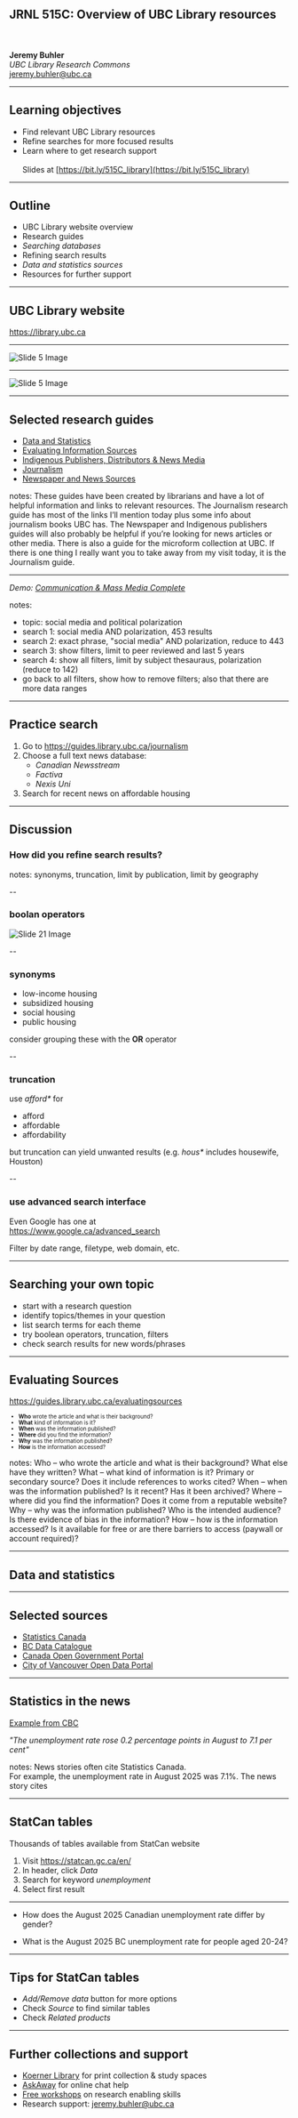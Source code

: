 <!-- .slide: data-background="steelblue" -->
## JRNL 515C: Overview of UBC Library resources
\
\
**Jeremy Buhler**  
*UBC Library Research Commons*  
jeremy.buhler@ubc.ca <!-- .element style="color:white" --> 

---

<!-- .slide: data-background="#e7f7ff" -->
## Learning objectives

- Find relevant UBC Library resources   
- Refine searches for more focused results
- Learn where to get research support
\
\
Slides at [https://bit.ly/515C_library](https://bit.ly/515C_library)

---

## Outline

- UBC Library website overview 
- Research guides
- _Searching databases_
- Refining search results
- _Data and statistics sources_
- Resources for further support


---

<!-- .slide: data-background="orange" -->
## UBC Library website 
https://library.ubc.ca

---

<!-- .slide: data-transition="none" -->

![Slide 5 Image](media/library_homepage1.png)


---

<!-- .slide: data-transition="none" -->

![Slide 5 Image](media/library_homepage2.png)



---


## Selected research guides

- [Data and Statistics](https://guides.library.ubc.ca/datastatistics)
- [Evaluating Information Sources](https://guides.library.ubc.ca/evaluatingsources)
- [Indigenous Publishers, Distributors & News Media](https://guides.library.ubc.ca/indigenouspublishers)
- [Journalism](https://guides.library.ubc.ca/journalism)
- [Newspaper and News Sources](https://guides.library.ubc.ca/newspapers)


notes: These guides have been created by librarians and have a lot of helpful information and links to relevant resources. The Journalism research guide has most of the links I’ll mention today plus some info about journalism books UBC has. The Newspaper and Indigenous publishers guides will also probably be helpful if you’re looking for news articles or other media. There is also a guide for the microform collection at UBC. If there is one thing I really want you to take away from my visit today, it is the Journalism guide. 


--- 

_Demo: [Communication & Mass Media Complete](https://resources.library.ubc.ca/page.php?id=596)_

notes:
- topic: social media and political polarization
- search 1: social media AND polarization, 453 results
- search 2: exact phrase, "social media" AND polarization, reduce to 443
- search 3: show filters, limit to peer reviewed and last 5 years
- search 4: show all filters, limit by subject thesauraus, polarization (reduce to 142)
- go back to all filters, show how to remove filters; also that there are more data ranges 

---

<!-- .slide: data-background="orange" -->
## Practice search 
1. Go to <https://guides.library.ubc.ca/journalism>
2. Choose a full text news database:
    - _Canadian Newsstream_
    - _Factiva_
    - _Nexis Uni_
3. Search for recent news on affordable housing


---

<!-- .slide: data-background="steelblue" -->
## Discussion
### How did you refine search results?

notes: synonyms, truncation, limit by publication, limit by geography  

--

### boolan operators

![Slide 21 Image](media/boolean.png)


--

### synonyms

- low-income housing
- subsidized housing
- social housing
- public housing

consider grouping these with the __OR__ operator

--

### truncation

use _afford*_ for
- afford
- affordable
- affordability

but truncation can yield unwanted results (e.g. _hous*_ includes housewife, Houston) 

--

### use advanced search interface

Even Google has one at  
<https://www.google.ca/advanced_search>


Filter by date range, filetype, web domain, etc.

---


<!-- .slide: data-background="#e7f7ff" -->
## Searching your own topic

- start with a research question <!-- .element: class="fragment" -->
- identify topics/themes in your question <!-- .element: class="fragment" -->
- list search terms for each theme <!-- .element: class="fragment" -->
- try boolean operators, truncation, filters <!-- .element: class="fragment" --> 
- check search results for new words/phrases <!-- .element: class="fragment" -->


---

## Evaluating Sources
<https://guides.library.ubc.ca/evaluatingsources>


<ul style="font-size:0.7em" class="fragment">
<li><b>Who</b> wrote the article and what is their background?</li> 
<li><b>What</b> kind of information is it? </li>
<li><b>When</b> was the information published? </li>
<li><b>Where</b> did you find the information? </li>
<li><b>Why</b> was the information published? </li>
<li><b>How</b> is the information accessed?</li>
</ul>

notes: Who – who wrote the article and what is their background? What else have they written?
What – what kind of information is it? Primary or secondary source? Does it include references to works cited?
When – when was the information published? Is it recent? Has it been archived?
Where – where did you find the information? Does it come from a reputable website?
Why – why was the information published? Who is the intended audience? Is there evidence of bias in the information?
How – how is the information accessed? Is it available for free or are there barriers to access (paywall or account required)?


---

<!-- .slide: data-background="steelblue" -->
## Data and statistics

---

## Selected sources
- [Statistics Canada](https://www150.statcan.gc.ca/n1/en/type/data)
- [BC Data Catalogue](https://catalogue.data.gov.bc.ca/)
- [Canada Open Government Portal](https://search.open.canada.ca/data/)
- [City of Vancouver Open Data Portal](https://opendata.vancouver.ca/pages/home/)


---

## Statistics in the news

[Example from CBC](https://www.cbc.ca/news/business/canadian-economy-bled-66-000-jobs-in-august-as-unemployment-rate-at-its-highest-since-pandemic-days-1.7625918)

_"The unemployment rate rose 0.2 percentage points in August to 7.1 per cent"_ 

notes: News stories often cite Statistics Canada.  
For example, the unemployment rate in August 2025 was 7.1%. The news story cites 

---

<!-- .slide: data-transition="slide-in none-out" data-background="orange" -->
## StatCan tables

Thousands of tables available from StatCan website

1. Visit <https://statcan.gc.ca/en/>
2. In header, click _Data_
3. Search for keyword _unemployment_
4. Select first result

---

<!-- .slide: data-transition="none" -->
- How does the August 2025 Canadian unemployment rate differ by gender?

- What is the August 2025 BC unemployment rate for people aged 20-24?


---

<!-- .slide: data-transition="none" -->
## Tips for StatCan tables

- _Add/Remove data_ button for more options
- Check _Source_ to find similar tables
- Check _Related products_

---

<!-- .slide: data-background="#e7f7ff" -->
## Further collections and support 

- [Koerner Library](https://koerner.library.ubc.ca/) for print collection & study spaces
- [AskAway](https://ask.library.ubc.ca/) for online chat help
- [Free workshops](https://researchcommons.library.ubc.ca/workshops/) on research enabling skills 
- Research support: <jeremy.buhler@ubc.ca> 

